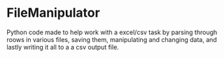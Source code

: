 # FileManipulator
Python code made to help work with a excel/csv task by parsing through roows in various files, saving them, manipulating and changing data, and lastly writing it all to a 
a csv output file.
